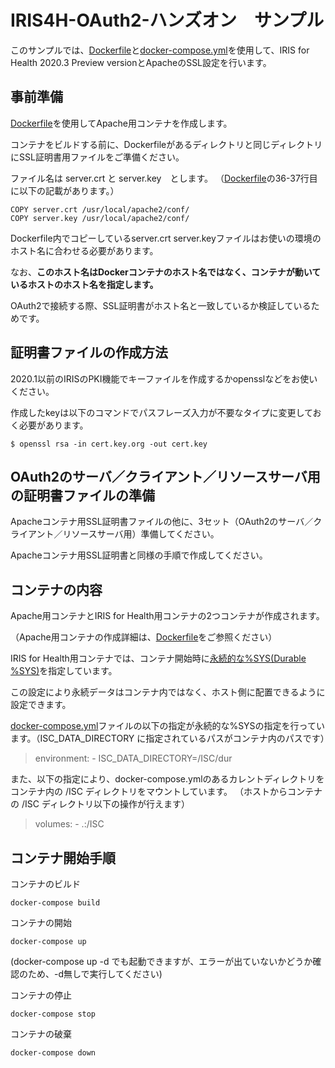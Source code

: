 # IRIS4H-OAuth2-ハンズオン　サンプル
このサンプルでは、[Dockerfile](/Dockerfile)と[docker-compose.yml](/docker-compose.yml)を使用して、IRIS for Health 2020.3 Preview versionとApacheのSSL設定を行います。


## 事前準備

[Dockerfile](/Dockerfile)を使用してApache用コンテナを作成します。

コンテナをビルドする前に、Dockerfileがあるディレクトリと同じディレクトリにSSL証明書用ファイルをご準備ください。

ファイル名は server.crt と server.key　とします。
（[Dockerfile](/Dockerfile)の36-37行目に以下の記載があります。）

```
COPY server.crt /usr/local/apache2/conf/
COPY server.key /usr/local/apache2/conf/
```
Dockerfile内でコピーしているserver.crt server.keyファイルはお使いの環境のホスト名に合わせる必要があります。

なお、**このホスト名はDockerコンテナのホスト名ではなく、コンテナが動いているホストのホスト名を指定します。**

OAuth2で接続する際、SSL証明書がホスト名と一致しているか検証しているためです。


## 証明書ファイルの作成方法
2020.1以前のIRISのPKI機能でキーファイルを作成するかopensslなどをお使いください。

作成したkeyは以下のコマンドでパスフレーズ入力が不要なタイプに変更しておく必要があります。

```
$ openssl rsa -in cert.key.org -out cert.key
```

## OAuth2のサーバ／クライアント／リソースサーバ用の証明書ファイルの準備
Apacheコンテナ用SSL証明書ファイルの他に、3セット（OAuth2のサーバ／クライアント／リソースサーバ用）準備してください。

Apacheコンテナ用SSL証明書と同様の手順で作成してください。


## コンテナの内容
Apache用コンテナとIRIS for Health用コンテナの2つコンテナが作成されます。

（Apache用コンテナの作成詳細は、[Dockerfile](/Dockerfile)をご参照ください）

IRIS for Health用コンテナでは、コンテナ開始時に[永続的な%SYS(Durable %SYS)](https://docs.intersystems.com/irislatest/csp/docbookj/DocBook.UI.Page.cls?KEY=ADOCK#ADOCK_isc)を指定しています。

この設定により永続データはコンテナ内ではなく、ホスト側に配置できるように設定できます。

[docker-compose.yml](/docker-compose.yml)ファイルの以下の指定が永続的な%SYSの指定を行っています。（ISC_DATA_DIRECTORY に指定されているパスがコンテナ内のパスです）
>    environment:
>      - ISC_DATA_DIRECTORY=/ISC/dur

また、以下の指定により、docker-compose.ymlのあるカレントディレクトリをコンテナ内の /ISC ディレクトリをマウントしています。
（ホストからコンテナの /ISC ディレクトリ以下の操作が行えます）
>    volumes:
>      - .:/ISC



## コンテナ開始手順

コンテナのビルド
```
docker-compose build
```

コンテナの開始
```
docker-compose up
```
(docker-compose up -d でも起動できますが、エラーが出ていないかどうか確認のため、-d無しで実行してください)


コンテナの停止
```
docker-compose stop
```

コンテナの破棄
```
docker-compose down
```

